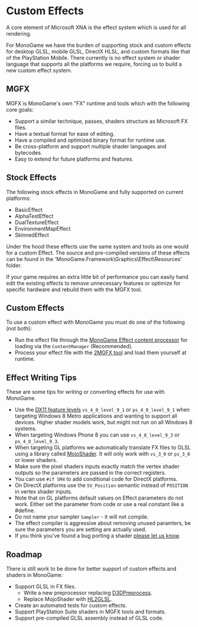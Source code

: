 # Custom Effects

A core element of Microsoft XNA is the effect system which is used for all rendering.

For MonoGame we have the burden of supporting stock and custom effects for desktop GLSL, mobile GLSL, DirectX HLSL, and custom formats like that of the PlayStation Mobile.  There currently is no effect system or shader language that supports all the platforms we require, forcing us to build a new custom effect system.

## MGFX

MGFX is MonoGame's own "FX" runtime and tools which with the following core goals:

* Support a similar technique, passes, shaders structure as Microsoft FX files.
* Have a textual format for ease of editing.
* Have a compiled and optimized binary format for runtime use.
* Be cross-platform and support multiple shader languages and bytecodes.
* Easy to extend for future platforms and features.

## Stock Effects

The following stock effects in MonoGame and fully supported on current platforms:

* BasicEffect
* AlphaTestEffect
* DualTextureEffect
* EnvironmentMapEffect
* SkinnedEffect

Under the hood these effects use the same system and tools as one would for a custom Effect.  The source and pre-compiled versions of these effects can be found in the 'MonoGame.Framework\Graphics\Effect\Resources' folder.

If your game requires an extra little bit of performance you can easily hand edit the existing effects to remove unnecessary features or optimize for specific hardware and rebuild them with the MGFX tool.

## Custom Effects

To use a custom effect with MonoGame you must do one of the following (not both):
* Run the effect file through the [MonoGame Effect content processor](../tools/mgcb.md) for loading via the `ContentManager` (Recommended).
* Process your effect file with the [2MGFX tool](../tools/2mgfx.md) and load them yourself at runtime.


## Effect Writing Tips

These are some tips for writing or converting effects for use with MonoGame.

* Use the [DX11 feature levels](http://msdn.microsoft.com/en-us/library/windows/desktop/ff476876.aspx) `vs_4_0_level_9_1` or `ps_4_0_level_9_1` when targeting Windows 8 Metro applications and wanting to support all devices.  Higher shader models work, but might not run on all Windows 8 systems.
* When targeting Windows Phone 8 you can use `vs_4_0_level_9_3` or `ps_4_0_level_9_3`.
* When targeting GL platforms we automatically translate FX files to GLSL using a library called [MojoShader](http://icculus.org/mojoshader/).  It will only work with `vs_3_0` or `ps_3_0` or lower shaders.
* Make sure the pixel shaders inputs exactly match the vertex shader outputs so the parameters are passed in the correct registers.
* You can use `#if SM4` to add conditional code for DirectX platforms.
* On DirectX platforms use the `SV_Position` semantic instead of `POSITION` in vertex shader inputs.
* Note that on GL platforms default values on Effect parameters do not work.  Either set the parameter from code or use a real constant like a #define.
* Do not name your sampler `Sampler` - it will not compile.
* The effect compiler is aggressive about removing unused paramters, be sure the parameters you are setting are actually used.
* If you think you've found a bug porting a shader [please let us know](https://github.com/mono/MonoGame/issues).

## Roadmap

There is still work to be done for better support of custom effects and shaders in MonoGame:

* Support GLSL in FX files.
  * Write a new preprocessor replacing [D3DPreprocess](http://msdn.microsoft.com/en-us/library/windows/desktop/dd607332.aspx).
  * Replace MojoShader with [HL2GLSL](https://github.com/SickheadGames/HL2GLSL).
* Create an automated tests for custom effects.
* Support PlayStation Suite shaders in MGFX tools and formats.
* Support pre-compiled GLSL assembly instead of GLSL code.
